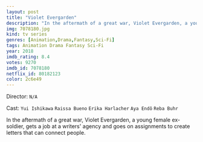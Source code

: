 ```yaml
---
layout: post
title: "Violet Evergarden"
description: "In the aftermath of a great war, Violet Evergarden, a young female ex-soldier, gets a job at a writers' agency and goes on assignments to create letters that can connect people..."
img: 7078180.jpg
kind: tv series
genres: [Animation,Drama,Fantasy,Sci-Fi]
tags: Animation Drama Fantasy Sci-Fi 
year: 2018
imdb_rating: 8.4
votes: 9270
imdb_id: 7078180
netflix_id: 80182123
color: 2c6e49
---
```

Director: `N/A`  

Cast: `Yui Ishikawa` `Raissa Bueno` `Erika Harlacher` `Aya Endô` `Reba Buhr` 

In the aftermath of a great war, Violet Evergarden, a young female ex-soldier, gets a job at a writers' agency and goes on assignments to create letters that can connect people.